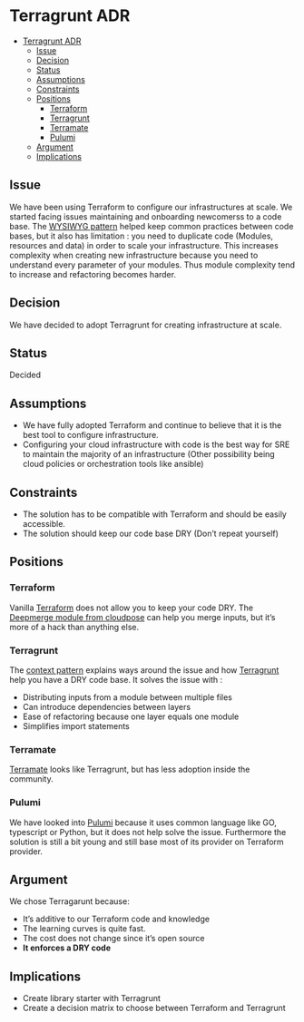 # Terragrunt ADR

- [Terragrunt ADR](#terragrunt-adr)
  - [Issue](#issue)
  - [Decision](#decision)
  - [Status](#status)
  - [Assumptions](#assumptions)
  - [Constraints](#constraints)
  - [Positions](#positions)
    - [Terraform](#terraform)
    - [Terragrunt](#terragrunt)
    - [Terramate](#terramate)
    - [Pulumi](#pulumi)
  - [Argument](#argument)
  - [Implications](#implications)

## Issue

We have been using Terraform to configure our infrastructures at scale. We started facing issues maintaining and onboarding newcomerss to a code base.
The [WYSIWYG pattern](../terraform/wysiwg_patterns.md) helped keep common practices between code bases, but it also has limitation : you need to duplicate code (Modules, resources and data) in order to scale your infrastructure.
This increases complexity when creating new infrastructure because you need to understand every parameter of your modules. Thus module complexity tend to increase and refactoring becomes harder.

## Decision

We have decided to adopt Terragrunt for creating infrastructure at scale.

## Status

Decided

## Assumptions

- We have fully adopted Terraform and continue to believe that it is the best tool to configure infrastructure.
- Configuring your cloud infrastructure with code is the best way for SRE to maintain the majority of an infrastructure (Other possibility being cloud policies or orchestration tools like ansible)

## Constraints

- The solution has to be compatible with Terraform and should be easily accessible.
- The solution should keep our code base DRY (Don’t repeat yourself)

## Positions

### Terraform

Vanilla [Terraform](https://www.terraform.io/) does not allow you to keep your code DRY. The [Deepmerge module from cloudpose](https://github.com/cloudposse/terraform-yaml-config/tree/0.2.0/modules/deepmerge) can help you merge inputs, but it’s more of a hack than anything else.

### Terragrunt

The [context pattern](context_pattern.md) explains ways around the issue and how [Terragrunt](https://terragrunt.gruntwork.io/) help you have a DRY code base.
It solves the issue with :

- Distributing inputs from a module between multiple files
- Can introduce dependencies between layers
- Ease of refactoring because one layer equals one module
- Simplifies import statements

### Terramate

[Terramate](https://github.com/mineiros-io/terramate) looks like Terragrunt, but has less adoption inside the community.

### Pulumi

We have looked into [Pulumi](https://www.pulumi.com/) because it uses common language like GO, typescript or Python, but it does not help solve the issue. Furthermore the solution is still a bit young and still base most of its provider on Terraform provider.

## Argument

We chose Terragarunt because:

- It’s additive to our Terraform code and knowledge
- The learning curves is quite fast.
- The cost does not change since it’s open source
- **It enforces a DRY code**

## Implications

- Create library starter with Terragrunt
- Create a decision matrix to choose between Terraform and Terragrunt
